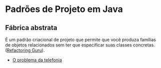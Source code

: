 # Padrões de Projeto em Java

## Fábrica abstrata

É um padrão criacional de projeto que permite que você produza famílias de objetos relacionados sem ter que especificar suas classes concretas. ([Refactoring Guru](https://refactoring.guru/pt-br/design-patterns/abstract-factory)).


+ [O problema da telefonia](src/padraodeprojeto/criacao/metodofabrica/telefonia)
